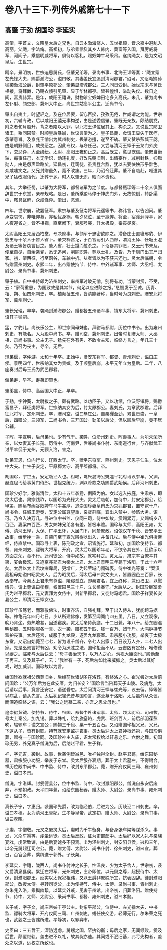 # 卷八十三下·列传外戚第七十一下

## 高肇 于劲 胡国珍 李延实

高肇，字首文，文昭皇太后之兄也，自云本渤海脩人，五世祖顾，晋永嘉中避乱入高丽。父飏，字法脩。高祖初，与弟乘信及其乡人韩内、冀富等入国，拜厉威将军、河间子，乘信明威将军，俱待以客礼，赐奴婢牛马采帛。遂纳飏女，是为文昭皇后，生世宗。

飏卒。景明初，世宗追思舅氏，征肇兄弟等。录尚书事、北海王详等奏：“飏宜赠左光禄大夫，赐爵渤海公，谥曰敬。其妻盖氏宜追封清河郡君。”诏可。又诏飏嫡孙猛袭渤海公爵，封肇平原郡公，肇弟显澄城郡公。三人同日受封。始世宗末与舅氏相接，将拜爵，乃赐衣帻引见肇、显于华林都亭。皆甚惶惧，举动失仪。数日之间，富贵赫弈。是年，咸阳王禧诛，财物珍宝奴婢田宅多入高氏。未几，肇为尚书左仆射、领吏部、冀州大中正，尚世宗姑高平公主，迁尚书令。

肇出自夷土，时望轻之。及在位居要，留心百揆，孜孜无倦，世咸谓之为能。世宗初，六辅专政，后以咸阳王禧无事构逆，由是遂委信肇。肇既无亲族，颇结朋党，附之者旬月超升，背之者陷以大罪。以北海王详位居其上，构杀之。又说世宗防卫诸王，殆同囚禁。时顺皇后暴崩，世议言肇为之。皇子昌薨，佥谓王显失于医疗，承肇意旨。及京兆王愉出为冀州刺史，畏肇恣擅，遂至不轨。肇又赞杀彭城王勰。由是朝野侧目，咸畏恶之。因此专权，与夺任己。又尝与清河王怿于云龙门外庑下，忽忿诤，大至纷纭。太尉、高阳王雍和止之。高后既立，愈见宠信。肇既当衡轴，每事任己，本无学识，动违礼度，好改先朝旧制，出情妄作，减削封秩，抑黜勋人。由是怨声盈路矣。延昌初，迁司徒。虽贵登台鼎，犹以去要怏怏形乎辞色。众咸嗤笑之。父兄封赠虽久，竟不改瘗。三年，乃诏令迁葬。肇不自临赴，唯遣其兄子猛改服诣代，迁葬于乡。时人以肇无识，晒而不责也。

其年，大举征蜀，以肇为大将军，都督诸军为之节度。与都督甄琛等二十余人俱面辞世宗于东堂，亲奉规略。是日，肇所乘骏马停于神虎门外，无故惊倒，转卧渠中，鞍具瓦解，众咸怪异。肇出，恶焉。

四年，世宗崩，赦罢征军。肃宗与肇及征南将军元遥等书，称讳言，以告凶问。肇承变哀愕，非唯仰慕，亦私忧身祸，朝夕悲泣，至于羸悴。将至，宿瀍涧驿亭，家人夜迎省之，皆不相视，直至阙下，衰服号哭，升太极殿，奉丧尽哀。

太尉高阳王先居西柏堂，专决庶事，与领军于忠密欲除之。潜备庄士直寝邢豹、伊瓮生等十余人于舍人省下。肇哭梓宫讫，于百官前引入西廊，清河王怿、任城王澄及诸王等皆窃言目之。肇入省，壮士搤而拉杀之。下诏暴其罪恶，又云刑书未及，便至自尽，自余亲党，悉无追问，削除职爵，葬以士礼。及昏，乃于厕门出其尸归家。初，肇西征，行至函谷，车轴中折。从者皆以为不获吉还也。灵太后临朝，令特赠营州刺史。永熙二年，出帝赠使持节、侍中、中外诸军事、太师、大丞相、太尉公、录尚书事、冀州刺史。

肇子植。自中书侍郎为济州刺史，率州军讨破元愉，别将有功。当蒙封赏，不受，云：“家荷重恩，为国致效是其常节，何足以应进陟之报。”恳恻发于至诚。历青、相、朔、恒四州刺史，卒。植频莅五州，皆清能著称，当时号为良刺史。赠安北将军、冀州刺史。

肇长兄琨，早卒。袭飏封渤海郡公，赠都督五州诸军事、镇东太将军、冀州刺史。诏其子猛嗣。

猛，字豹儿。尚长乐公主，即世宗同母妹也。拜驸马都尉，历位中书令。出为雍州刺史，有能名。入为殿中尚书。卒，赠司空、冀州刺史。出帝时复赠太师、大丞相、录尚书事。公主无子。猛先在外有男，不敢令主知，临终方言之，年几三十矣。乃召为丧主，寻卒，无后。

琨弟偃，字仲游。太和十年卒。正始中，赠安东将军、都督、青州刺史，谥曰庄侯。景明四年，世宗纳其女为贵嫔。及于顺皇后崩，永平元年立为皇后。二年，八座奏封后母王氏为武邑郡君。

偃弟寿，早卒。寿弟即肇也。

肇弟显，侍中、高丽国大中正，早卒。

于劲，字钟葵，太尉拔之子。颇有武略。以功臣子，又以功绩，位沃野镇将，赐爵富昌子，拜征虏将军。世宗纳其女为后，封太原郡公。妻刘氏，为章武郡君。后拜征北将军、定州刺史。卒，赠司空，谥曰恭庄公。自栗磾至劲，累世贵盛，一皇后，四赠公，三领军，二尚书令，三开国公。劲虽以后父，但以顺后早崩，竟不居公辅。

子晖，字宣明，后母弟也。少有气干。袭爵，位汾州刺史。晖善事人，为尔朱荣所亲，以女妻其子长孺。历侍中、河南尹，后兼尚书仆射、东南道行台。与齐献武王讨平羊侃于兖州，元颢入洛，害之。

劲弟天恩，位内行长、辽西太守。卒，赠平东将军、燕州刺史。天恩子仁生，位太中大夫。仁生子安定，平原郡太守、高平郡都将。卒。

胡国珍，字世玉，安定临泾人也。祖略，姚兴渤海公姚逵平北府谘议参军。父渊，赫连屈丐给事黄门侍郎。世祖克统万，渊以降款之功赐爵武始侯。后拜河州刺史。

国珍少好学，雅尚清俭。太和十五年袭爵，例降为伯。女以选入掖庭，生肃宗，即灵太后也。肃宗践祚，以国珍为光禄大夫。灵太后临朝，加侍中，封安定郡公，给甲第，赐帛布绵谷奴婢车马牛甚厚。追崇国珍妻皇甫氏为京兆郡君，置守冢十户。尚书令、任城王澄奏，安定公属尊望重，亲贤群瞩，宜出入禁中，参谘大务。诏可。乃令入决万几。寻进位中书监、仪同三司，侍中如故，赏赐累万。又赐绢岁八百匹，妻梁四百匹，男女姊妹兄弟各有差，皆极丰赡。国珍与太师、高阳王雍，太傅、清河王怿，太保、广平王怀，入居门下，同釐庶政。诏依汉车千秋、晋安平王故事，给步挽一乘，自掖门至于宣光殿得以出入，并备几杖。后与侍中崔光俱授帝经，侍直禁中。国珍寻上表，陈刑政之宜。诏皆施行。延和初，加国珍使持节、都督、雍州刺史、骠骑大将军、开府。灵太后以国珍年老，不欲令其在外，且欲示以方面之荣，竟不行。迁司徒公，侍中如故，就宅拜之。灵太后、肃宗率百僚幸其第，宴会极欢。又追京兆郡君为秦太上君，太上君景明三年薨于洛阳，于此十六年矣。太后以太上君坟瘗卑局，更增广，为起茔域门阙碑表。侍中崔光等奏：“案汉高祖母始谥曰昭灵夫人，后为昭灵后，薄太后母曰灵文夫人，皆置园邑三百家，长丞奉守。今秦太上君未有尊谥，陵寝孤立，即秦君名，宜上终称，兼设扫卫，以慰情典。请上尊谥曰孝穆，权置园邑三十户，立长丞奉守。”太后从之。封国珍继室梁氏为赵平郡君，元叉妻拜为女侍中，封新平郡君，又徒封冯翊君。国珍子祥妻长安县公主，即清河王怿女也。

国珍年虽笃老，而雅敬佛法，时事齐洁，自强礼拜。至于出入侍从，犹能跨马据鞍。神龟元年四月七日，步从所建佛像，发第至阊阁门四五里。八日，又立观像，晚乃肯坐。劳热增甚，因遂寝疾。灵太后亲侍药膳。十二日薨，年八十。给东园温明秘器、五时朝服各一具、衣一袭，赠布五千匹、钱一百万、蜡千斤。大鸿胪持节监护丧事。太后还宫，成服于九龙殿，遂居九龙寝室。肃宗服小功服，举哀于太极东堂。又诏自始薨至七七，皆为设千僧齐，令七人出家；百日设万人齐，二七人出家。先是巫觋言将有凶，劝令为厌胜之法。国珍拒而不从，云吉凶有定分，唯修德以禳之。临死与太后诀云：“母子善治天下，以万人之心。勿视大臣面也。”殷勤至于再三。又及其子祥，云：“我唯有一子，死后勿如比来威抑之。灵太后以其好戏，时加威训。国珍故以为言。

始国珍欲就祖父西葬旧乡，后缘前世诸胡多在洛葬，有终洛之心。崔光尝对太后前问国珍：“公万年后为在此安厝，为归长安？”国珍言当陪葬天子山陵。及病危，太后请以后事，竟言还安定，语遂昏忽。太后问清河王怿与崔光等，议去留。怿等皆以病乱，请从先言。太后犹记崔光昔与国珍言，遂营墓于洛阳。太后虽外从众议，而深追临终之语，云：“我公之远慕二亲，亦吾之思父母也。”

追崇假黄钺、使持节、侍中、相国、都督中外诸军事、太师、领太尉公、司州牧，号太上秦公，加九锡。葬以殊礼，给九旒銮辂，虎贲、班剑百人，前后部羽葆彭吹，辒辌车；谥文宣公；赐物三千段、粟一千五百石。又诏赠国珍祖父兄、父兄，下逮从子，皆有封职。持节就安定监护丧事。灵太后迎太上君神柩还第，与国珍俱葬，赠襚一与国珍同。及国珍神主入庙，诏太常权给以轩悬之乐、六佾之舞。初国珍无男，养兄真子僧洗为后，后纳赵平君，生子祥。

祥，字元吉，袭封。故事，世袭例皆减邑，唯祥独得全封。赵平君薨，给东园秘器，肃宗服小功服，举哀于东堂。灵太后服齐衰期。葬于太上君墓左，不得祔合。祥历位殿中尚书、中书监、侍中，改封东平郡公。薨，赠开府仪同三司、雍州刺史，谥曰孝景。

僧洗，字湛辉。封爰德县公，位中书监、侍中，改封濮阳郡公。僧洗自永安后废弃，不预朝政。天平四年薨，诏给东园秘器，赠太师、太尉公、录尚书事、雍州刺史，谥曰孝。

真长子宁，字惠归。袭国珍先爵，改为临泾伯，后进为公。历歧泾二州刺史。卒，谥曰孝穆。女为清河王亶妃，生孝静皇帝。武定初，赠太师、太尉公、录尚书事，谥曰孝昭。

子虔，字僧敬。元叉之废灵太后，虔时为千牛备身，与备身张车梁等谋杀义。事发，义杀车渠等，虔坐远徒。灵太后反政，征为吏部郎中。太后好以家人礼与亲族宴戏，虔常致谏，由是后宴谑多不预焉。出为泾州刺史，封安阳县侯。兴和三年，以帝元舅超迁司空公。薨，赠太傅、太尉公、尚书仆射、徐州刺史，谥曰宣。葬日，百官会葬，乘舆送于郭外。子长粲。

李延实，字禧，陇西人，尚书仆射冲之长子。性温良，少为太子舍人。世宗初，袭父爵清泉县侯。累迁左将军、光州刺史，庄帝即位，以元舅之尊，超授侍中、太保，封濮阳郡王。延实以太保犯祖讳，又以王爵非庶姓所宜，抗表固辞。徒封濮阳郡公，改授太傅。寻转司徒公，出为使持节、侍中、太傅、录尚书事、青州刺史。尔朱兆入洛，乘舆幽絷，以延实外戚，见害于州馆。出帝初，归葬洛阳。赠使持节、侍中、太师、太尉公、录尚书事、都督、雍州刺史，谥曰孝懿。

长子彧，字子文，尚庄帝姊丰亭公主。封东平郡公，位侍中、左光禄大夫、中书监、骠骑大将军、开府仪同三司、广州刺史。彧任侠交游，轻薄无行。尔朱荣之死也，武毅之士皆彧所进。孝静初，以罪弃市。

史臣曰：三五哲王，深防远虑。舅甥之国。罕执钧衡；母后之家，无闻倾败。爰及后世，颠覆继轨。盖由进不以礼，故其毙亦速。其间或不泯旧基，弗亏先构者，盖处之以道，远权之所致也。
